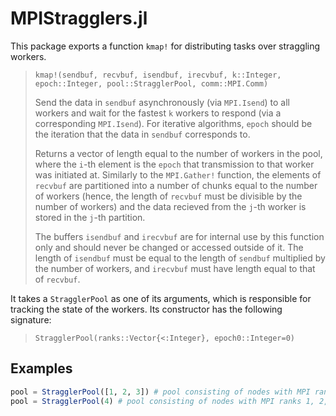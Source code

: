 # MPIStragglers.jl

This package exports a function `kmap!` for distributing tasks over straggling workers.

> `kmap!(sendbuf, recvbuf, isendbuf, irecvbuf, k::Integer, epoch::Integer, pool::StragglerPool, comm::MPI.Comm)`
>
>Send the data in `sendbuf` asynchronously (via `MPI.Isend`) to all workers and wait for the fastest `k` workers to respond (via a corresponding `MPI.Isend`). For iterative algorithms, `epoch` should be the iteration that the data in `sendbuf` corresponds to.
>
>Returns a vector of length equal to the number of workers in the pool, where the `i`-th element is the `epoch` that transmission to that worker was initiated at. Similarly to the `MPI.Gather!` function, the elements of `recvbuf` are partitioned into a number of chunks equal to the number of workers (hence, the length of `recvbuf` must be divisible by the number of workers) and the data recieved from the
`j`-th worker is stored in the `j`-th partition.
>
>The buffers `isendbuf` and `irecvbuf` are for internal use by this function only and should never be changed or accessed outside of it. The length of `isendbuf` must be equal to the length of `sendbuf` multiplied by the number of workers, and `irecvbuf` must have length equal to that of `recvbuf`.

It takes a `StragglerPool` as one of its arguments, which is responsible for tracking the state of the workers. Its constructor has the following signature:

> `StragglerPool(ranks::Vector{<:Integer}, epoch0::Integer=0)`

## Examples

```julia
pool = StragglerPool([1, 2, 3]) # pool consisting of nodes with MPI ranks 1, 2, 3
pool = StragglerPool(4) # pool consisting of nodes with MPI ranks 1, 2, 3, 4
```
